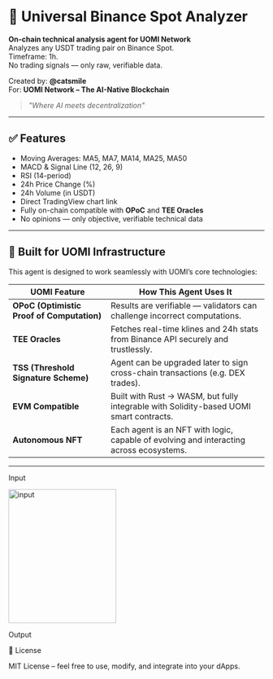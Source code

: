 # 🚀 Universal Binance Spot Analyzer

**On-chain technical analysis agent for UOMI Network**  
Analyzes any USDT trading pair on Binance Spot.  
Timeframe: 1h.  
No trading signals — only raw, verifiable data.

Created by: **@catsmile**  
For: **UOMI Network – The AI-Native Blockchain**

> *"Where AI meets decentralization"*

---

## ✅ Features
- Moving Averages: MA5, MA7, MA14, MA25, MA50
- MACD & Signal Line (12, 26, 9)
- RSI (14-period)
- 24h Price Change (%)
- 24h Volume (in USDT)
- Direct TradingView chart link
- Fully on-chain compatible with **OPoC** and **TEE Oracles**
- No opinions — only objective, verifiable technical data

---

## 🔧 Built for UOMI Infrastructure

This agent is designed to work seamlessly with UOMI’s core technologies:

| UOMI Feature | How This Agent Uses It |
|-------------|------------------------|
| **OPoC (Optimistic Proof of Computation)** | Results are verifiable — validators can challenge incorrect computations. |
| **TEE Oracles** | Fetches real-time klines and 24h stats from Binance API securely and trustlessly. |
| **TSS (Threshold Signature Scheme)** | Agent can be upgraded later to sign cross-chain transactions (e.g. DEX trades). |
| **EVM Compatible** | Built with Rust → WASM, but fully integrable with Solidity-based UOMI smart contracts. |
| **Autonomous NFT** | Each agent is an NFT with logic, capable of evolving and interacting across ecosystems. |

---

Input

<img width="212" height="263" alt="input" src="https://github.com/user-attachments/assets/a31bbcd5-e526-400f-971b-0ac8bc3c604d" />

Output




📄 License

MIT License – feel free to use, modify, and integrate into your dApps.



